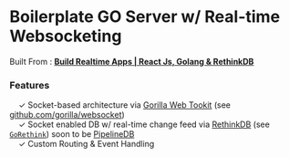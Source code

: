 # Boilerplate GO Server w/ Real-time Websocketing

Built From : [**Build Realtime Apps | React Js, Golang & RethinkDB**](https://www.udemy.com/realtime-apps-with-reactjs-golang-rethinkdb/learn/v4/content)

### Features

&nbsp; &nbsp; ✓ Socket-based architecture via [Gorilla Web Tookit](http://www.gorillatoolkit.org/) (see [github.com/gorilla/websocket](github.com/gorilla/websocket))<br>
&nbsp; &nbsp; ✓ Socket enabled DB w/ real-time change feed via [RethinkDB](https://www.rethinkdb.com/) (see [`GoRethink`](https://github.com/GoRethink/gorethink)) soon to be [PipelineDB](https://www.pipelinedb.com/)<br>
&nbsp; &nbsp; ✓ Custom Routing & Event Handling<br>

